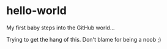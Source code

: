 # hello-world
My first baby steps into the GitHub world...

Trying to get the hang of this. Don't blame for being a noob ;)
